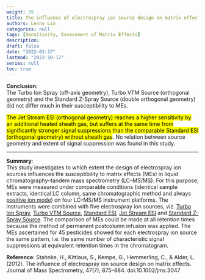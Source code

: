 ```yaml
---
weight: 35
title: The influence of electrospray ion source design on matrix effects
authors: Lenny Lin
categories: null
tags: [Sensitivity, Assessment of Matrix Effects]
description: 
draft: false
date: "2022-03-17"
lastmod: "2022-10-17"
series: null
toc: true
---
```


<b><font class = "font_upper">Conclusion</font></b>:  
The Turbo Ion Spray (off-axis geometry), Turbo VTM Source (orthogonal geometry) and the Standard Z-Spray Source (double orthogonal geometry) did not differ much in their susceptibility to MEs.   

<mark class="lemon">The Jet Stream ESI (orthogonal geometry) reaches a higher sensitivity by an additional heated sheath gas, but suffers at the same time from significantly stronger signal suppressions than the comparable Standard ESI (orthogonal geometry) without sheath gas</mark>. No relation between source geometry and extent of signal suppression was found in this study. 
<!--more-->
---

<b><font class = "font_upper">Summary</font></b>:   
This study investigates to which extent the design of electrospray ion sources influences the susceptibility to matrix effects (MEs) in liquid chromatography–tandem mass spectrometry (LC–MS/MS). For this purpose, MEs were measured under comparable conditions (identical sample extracts, identical LC column, same chromatographic method and always <u>positive ion mode</u>) on four LC–MS/MS instrument platforms. The instruments were combined with five electrospray ion sources, viz. <u>Turbo Ion Spray</u>, <u>Turbo VTM Source</u>, <u>Standard ESI</u>, <u>Jet Stream ESI</u> and <u>Standard Z-Spray Source</u>. The comparison of MEs could be made at all retention times because the method of permanent postcolumn infusion was applied. The MEs ascertained for 45 pesticides showed for each electrospray ion source the same pattern, i.e. the same number of characteristic signal suppressions at equivalent retention times in the chromatogram.   


<b><font class = "font_upper">Reference</font></b>: Stahnke, H., Kittlaus, S., Kempe, G., Hemmerling, C., & Alder, L. (2012). The influence of electrospray ion source design on matrix effects. Journal of Mass Spectrometry, 47(7), 875–884. doi:10.1002/jms.3047 

